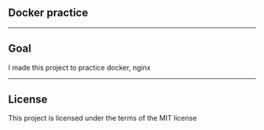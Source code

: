 ## Docker practice
- - -
## Goal
I made this project to practice docker, nginx
- - -
## License
This project is licensed under the terms of the MIT license
